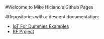 #Welcome to Mike Hiciano's Github Pages

#Repositories with a descent documentation:

* [IoT For Dummies Examples](https://mikehiciano.github.io/iot-for-dummies-examples/) 
* [RF Project](https://mikehiciano.github.io/iot-for-dummies-examples/)